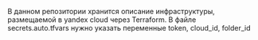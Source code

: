 В данном репозитории хранится описание инфраструктуры, размещаемой в yandex cloud через Terraform. В файле secrets.auto.tfvars нужно указать переменные token, cloud_id, folder_id
